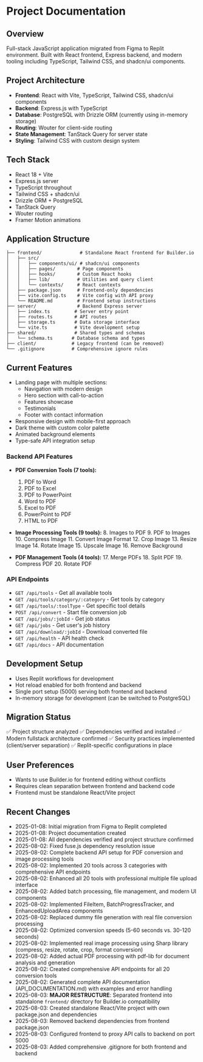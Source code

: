 # Project Documentation

## Overview
Full-stack JavaScript application migrated from Figma to Replit environment. Built with React frontend, Express backend, and modern tooling including TypeScript, Tailwind CSS, and shadcn/ui components.

## Project Architecture
- **Frontend**: React with Vite, TypeScript, Tailwind CSS, shadcn/ui components
- **Backend**: Express.js with TypeScript
- **Database**: PostgreSQL with Drizzle ORM (currently using in-memory storage)
- **Routing**: Wouter for client-side routing
- **State Management**: TanStack Query for server state
- **Styling**: Tailwind CSS with custom design system

## Tech Stack
- React 18 + Vite
- Express.js server
- TypeScript throughout
- Tailwind CSS + shadcn/ui
- Drizzle ORM + PostgreSQL
- TanStack Query
- Wouter routing
- Framer Motion animations

## Application Structure
```
├── frontend/              # Standalone React frontend for Builder.io
│   ├── src/
│   │   ├── components/ui/ # shadcn/ui components
│   │   ├── pages/        # Page components
│   │   ├── hooks/        # Custom React hooks
│   │   ├── lib/          # Utilities and query client
│   │   └── contexts/     # React contexts
│   ├── package.json      # Frontend-only dependencies
│   ├── vite.config.ts    # Vite config with API proxy
│   └── README.md         # Frontend setup instructions
├── server/               # Backend Express server
│   ├── index.ts         # Server entry point
│   ├── routes.ts        # API routes
│   ├── storage.ts       # Data storage interface
│   └── vite.ts          # Vite development setup
├── shared/              # Shared types and schemas
│   └── schema.ts       # Database schema and types
├── client/             # Legacy frontend (can be removed)
└── .gitignore          # Comprehensive ignore rules
```

## Current Features
- Landing page with multiple sections:
  - Navigation with modern design
  - Hero section with call-to-action
  - Features showcase
  - Testimonials
  - Footer with contact information
- Responsive design with mobile-first approach
- Dark theme with custom color palette
- Animated background elements
- Type-safe API integration setup

### Backend API Features
- **PDF Conversion Tools (7 tools):**
  1. PDF to Word
  2. PDF to Excel
  3. PDF to PowerPoint
  4. Word to PDF
  5. Excel to PDF
  6. PowerPoint to PDF
  7. HTML to PDF

- **Image Processing Tools (9 tools):**
  8. Images to PDF
  9. PDF to Images
  10. Compress Image
  11. Convert Image Format
  12. Crop Image
  13. Resize Image
  14. Rotate Image
  15. Upscale Image
  16. Remove Background

- **PDF Management Tools (4 tools):**
  17. Merge PDFs
  18. Split PDF
  19. Compress PDF
  20. Rotate PDF

### API Endpoints
- `GET /api/tools` - Get all available tools
- `GET /api/tools/category/:category` - Get tools by category
- `GET /api/tools/:toolType` - Get specific tool details
- `POST /api/convert` - Start file conversion job
- `GET /api/jobs/:jobId` - Get job status
- `GET /api/jobs` - Get user's job history
- `GET /api/download/:jobId` - Download converted file
- `GET /api/health` - API health check
- `GET /api/docs` - API documentation

## Development Setup
- Uses Replit workflows for development
- Hot reload enabled for both frontend and backend
- Single port setup (5000) serving both frontend and backend
- In-memory storage for development (can be switched to PostgreSQL)

## Migration Status
✅ Project structure analyzed
✅ Dependencies verified and installed
✅ Modern fullstack architecture confirmed
✅ Security practices implemented (client/server separation)
✅ Replit-specific configurations in place

## User Preferences
- Wants to use Builder.io for frontend editing without conflicts
- Requires clean separation between frontend and backend code
- Frontend must be standalone React/Vite project

## Recent Changes
- 2025-01-08: Initial migration from Figma to Replit completed
- 2025-01-08: Project documentation created
- 2025-01-08: All dependencies verified and project structure confirmed
- 2025-08-02: Fixed fuse.js dependency resolution issue
- 2025-08-02: Complete backend API setup for PDF conversion and image processing tools
- 2025-08-02: Implemented 20 tools across 3 categories with comprehensive API endpoints
- 2025-08-02: Enhanced all 20 tools with professional multiple file upload interface
- 2025-08-02: Added batch processing, file management, and modern UI components
- 2025-08-02: Implemented FileItem, BatchProgressTracker, and EnhancedUploadArea components
- 2025-08-02: Replaced dummy file generation with real file conversion processing
- 2025-08-02: Optimized conversion speeds (5-60 seconds vs. 30-120 seconds)
- 2025-08-02: Implemented real image processing using Sharp library (compress, resize, rotate, crop, format conversion)
- 2025-08-02: Added actual PDF processing with pdf-lib for document analysis and generation
- 2025-08-02: Created comprehensive API endpoints for all 20 conversion tools
- 2025-08-02: Generated complete API documentation (API_DOCUMENTATION.md) with examples and error handling
- 2025-08-03: **MAJOR RESTRUCTURE**: Separated frontend into standalone `frontend/` directory for Builder.io compatibility
- 2025-08-03: Created standalone React/Vite project with own package.json and dependencies
- 2025-08-03: Removed backend dependencies from frontend package.json
- 2025-08-03: Configured frontend to proxy API calls to backend on port 5000
- 2025-08-03: Added comprehensive .gitignore for both frontend and backend